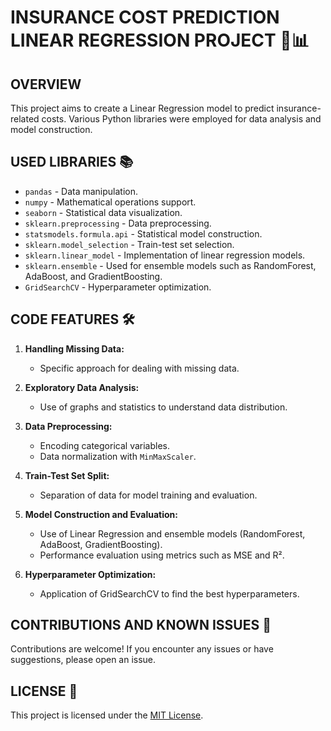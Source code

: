 # **INSURANCE COST PREDICTION LINEAR REGRESSION PROJECT** 🚗📊

## **OVERVIEW**

This project aims to create a Linear Regression model to predict insurance-related costs. Various Python libraries were employed for data analysis and model construction.

## **USED LIBRARIES** 📚

- `pandas` - Data manipulation.
- `numpy` - Mathematical operations support.
- `seaborn` - Statistical data visualization.
- `sklearn.preprocessing` - Data preprocessing.
- `statsmodels.formula.api` - Statistical model construction.
- `sklearn.model_selection` - Train-test set selection.
- `sklearn.linear_model` - Implementation of linear regression models.
- `sklearn.ensemble` - Used for ensemble models such as RandomForest, AdaBoost, and GradientBoosting.
- `GridSearchCV` - Hyperparameter optimization.

## **CODE FEATURES** 🛠️

1. **Handling Missing Data:**
   - Specific approach for dealing with missing data.

2. **Exploratory Data Analysis:**
   - Use of graphs and statistics to understand data distribution.

3. **Data Preprocessing:**
   - Encoding categorical variables.
   - Data normalization with `MinMaxScaler`.

4. **Train-Test Set Split:**
   - Separation of data for model training and evaluation.

5. **Model Construction and Evaluation:**
   - Use of Linear Regression and ensemble models (RandomForest, AdaBoost, GradientBoosting).
   - Performance evaluation using metrics such as MSE and R².

6. **Hyperparameter Optimization:**
   - Application of GridSearchCV to find the best hyperparameters.

## **CONTRIBUTIONS AND KNOWN ISSUES** 🤝

Contributions are welcome! If you encounter any issues or have suggestions, please open an issue.

## **LICENSE** 📄

This project is licensed under the [MIT License](LICENSE).
